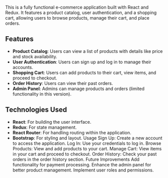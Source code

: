 This is a fully functional e-commerce application built with React and Redux. It features a product catalog, user authentication, and a shopping cart, allowing users to browse products, manage their cart, and place orders.

## Features

- **Product Catalog**: Users can view a list of products with details like price and stock availability.
- **User Authentication**: Users can sign up and log in to manage their accounts.
- **Shopping Cart**: Users can add products to their cart, view items, and proceed to checkout.
- **Order History**: Users can view their past orders.
- **Admin Panel**: Admins can manage products and orders (limited functionality in this version).

## Technologies Used

- **React**: For building the user interface.
- **Redux**: For state management.
- **React Router**: For handling routing within the application.
- **Bootstrap**: For styling and layout.
Usage
Sign Up: Create a new account to access the application.
Log In: Use your credentials to log in.
Browse Products: View and add products to your cart.
Manage Cart: View items in your cart and proceed to checkout.
Order History: Check your past orders in the order history section.
Future Improvements
Add functionality for payment processing.
Enhance the admin panel for better product management.
Implement user roles and permissions.